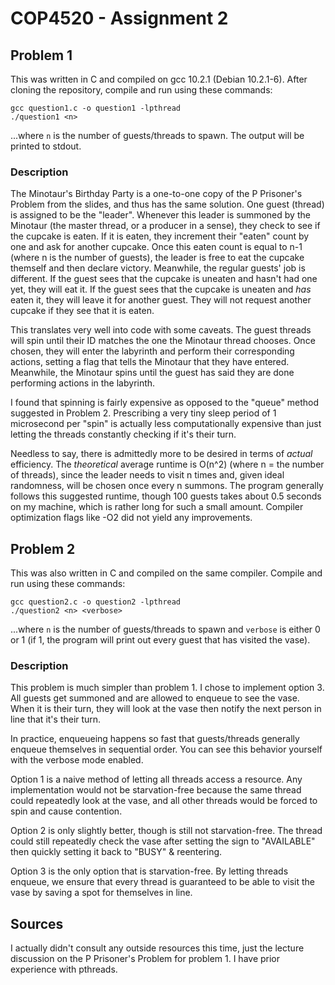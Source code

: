 # COP4520 - Assignment 2

## Problem 1

This was written in C and compiled on gcc 10.2.1 (Debian 10.2.1-6).
After cloning the repository, compile and run using these commands:

    gcc question1.c -o question1 -lpthread
    ./question1 <n>

...where `n` is the number of guests/threads to spawn.
The output will be printed to stdout.

### Description

The Minotaur's Birthday Party is a one-to-one copy of the P Prisoner's Problem from the slides, and thus has the same solution. One guest (thread) is assigned to be the "leader". Whenever this leader is summoned by the Minotaur (the master thread, or a producer in a sense), they check to see if the cupcake is eaten. If it is eaten, they increment their "eaten" count by one and ask for another cupcake. Once this eaten count is equal to n-1 (where n is the number of guests), the leader is free to eat the cupcake themself and then declare victory. Meanwhile, the regular guests' job is different. If the guest sees that the cupcake is uneaten and hasn't had one yet, they will eat it. If the guest sees that the cupcake is uneaten and *has* eaten it, they will leave it for another guest. They will not request another cupcake if they see that it is eaten.

This translates very well into code with some caveats. The guest threads will spin until their ID matches the one the Minotaur thread chooses. Once chosen, they will enter the labyrinth and perform their corresponding actions, setting a flag that tells the Minotaur that they have entered. Meanwhile, the Minotaur spins until the guest has said they are done performing actions in the labyrinth.

I found that spinning is fairly expensive as opposed to the "queue" method suggested in Problem 2. Prescribing a very tiny sleep period of 1 microsecond per "spin" is actually less computationally expensive than just letting the threads constantly checking if it's their turn.

Needless to say, there is admittedly more to be desired in terms of *actual* efficiency. The *theoretical* average runtime is O(n^2) (where n = the number of threads), since the leader needs to visit n times and, given ideal randomness, will be chosen once every n summons. The program generally follows this suggested runtime, though 100 guests takes about 0.5 seconds on my machine, which is rather long for such a small amount. Compiler optimization flags like -O2 did not yield any improvements.

## Problem 2

This was also written in C and compiled on the same compiler.
Compile and run using these commands:

    gcc question2.c -o question2 -lpthread
    ./question2 <n> <verbose>

...where `n` is the number of guests/threads to spawn and `verbose` is either 0 or 1 (if 1, the program will print out every guest that has visited the vase).

### Description

This problem is much simpler than problem 1. I chose to implement option 3. All guests get summoned and are allowed to enqueue to see the vase. When it is their turn, they will look at the vase then notify the next person in line that it's their turn.

In practice, enqueueing happens so fast that guests/threads generally enqueue themselves in sequential order. You can see this behavior yourself with the verbose mode enabled.

Option 1 is a naive method of letting all threads access a resource. Any implementation would not be starvation-free because the same thread could repeatedly look at the vase, and all other threads would be forced to spin and cause contention.

Option 2 is only slightly better, though is still not starvation-free. The thread could still repeatedly check the vase after setting the sign to "AVAILABLE" then quickly setting it back to "BUSY" & reentering.

Option 3 is the only option that is starvation-free. By letting threads enqueue, we ensure that every thread is guaranteed to be able to visit the vase by saving a spot for themselves in line.

## Sources

I actually didn't consult any outside resources this time, just the lecture discussion on the P Prisoner's Problem for problem 1. I have prior experience with pthreads.

